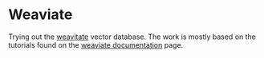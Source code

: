# Weaviate
Trying out the [weavitate](https://weaviate.io/) vector database. The work is mostly based on the tutorials found on the [weaviate documentation](https://weaviate.io/developers/weaviate) page.
